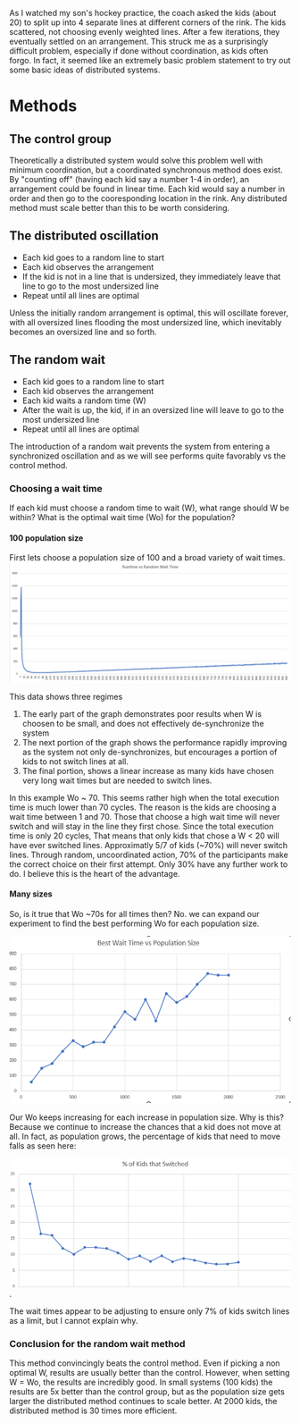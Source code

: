 As I watched my son's hockey practice, the coach asked the kids (about 20) to split up into 4 separate lines at different corners of the rink. The kids scattered, not choosing evenly weighted lines. After a few iterations, they eventually settled on an arrangement. This struck me as a surprisingly difficult problem, especially if done without coordination, as kids often forgo. In fact, it seemed like an extremely basic problem statement to try out some basic ideas of distributed systems.

# Methods
## The control group
Theoretically a distributed system would solve this problem well with minimum coordination, but a coordinated synchronous method does exist. By "counting off" (having each kid say a number 1-4 in order), an arrangement could be found in linear time. Each kid would say a number in order and then go to the cooresponding location in the rink. Any distributed method must scale better than this to be worth considering.

## The distributed oscillation
* Each kid goes to a random line to start
* Each kid observes the arrangement
* If the kid is not in a line that is undersized, they immediately leave that line to go to the most undersized line
* Repeat until all lines are optimal
  
Unless the initially random arrangement is optimal, this will oscillate forever, with all oversized lines flooding the most undersized line, which inevitably becomes an oversized line and so forth.

## The random wait
* Each kid goes to a random line to start
* Each kid observes the arrangement
* Each kid waits a random time (W) 
* After the wait is up, the kid, if in an oversized line will leave to go to the most undersized line
* Repeat until all lines are optimal

The introduction of a random wait prevents the system from entering a synchronized oscillation and as we will see performs quite favorably vs the control method.

### Choosing a wait time
If each kid must choose a random time to wait (W), what range should W be within? What is the optimal wait time (Wo) for the population? 

#### 100 population size
First lets choose a population size of 100 and a broad variety of wait times.
![](img/performancevswaittime.png "Performance vs Wait time")

This data shows three regimes
1. The early part of the graph demonstrates poor results when W is choosen to be small, and does not effectively de-synchronize the system
1. The next portion of the graph shows the performance rapidly improving as the system not only de-synchronizes, but encourages a portion of kids to not switch lines at all.
1. The final portion, shows a linear increase as many kids have chosen very long wait times but are needed to switch lines.

In this example Wo ~ 70. This seems rather high when the total execution time is much lower than 70 cycles. The reason is the kids are choosing a wait time between 1 and 70. Those that choose a high wait time will never switch and will stay in the line they first chose. Since the total execution time is only 20 cycles, That means that only kids that chose a W < 20 will have ever switched lines. Approximatly 5/7 of kids (~70%) will never switch lines. Through random, uncoordinated action, 70% of the participants make the correct choice on their first attempt. Only 30% have any further work to do. I believe this is the heart of the advantage.

#### Many sizes
So, is it true that Wo ~70s for all times then? No. we can expand our experiment to find the best performing Wo for each population size.

![](img/minwaitperpopulation.png "Best wait time per population")

Our Wo keeps increasing for each increase in population size. Why is this? Because we continue to increase the chances that a kid does not move at all. In fact, as population grows, the percentage of kids that need to move falls as seen here:

![](img/percentofkidsthatswitched.png "Percentage of kids switching lines in optimal conditions").

The wait times appear to be adjusting to ensure only 7% of kids switch lines as a limit, but I cannot explain why.

### Conclusion for the random wait method
This method convincingly beats the control method. Even if picking a non optimal W, results are usually better than the control. However, when setting W = Wo, the results are incredibly good. In small systems (100 kids) the results are 5x better than the control group, but as the population size gets larger the distributed method continues to scale better. At 2000 kids, the distributed method is 30 times more efficient.


